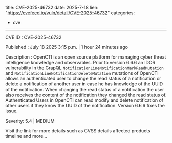  
title: CVE-2025-46732
date: 2025-7-18
lien: "https://cvefeed.io/vuln/detail/CVE-2025-46732"
categories:
  - cve
---

CVE ID : CVE-2025-46732

Published :  July 18
2025
3:15 p.m. | 1 hour
24 minutes ago

Description : OpenCTI is an open source platform for managing cyber threat intelligence knowledge and observables. Prior to version 6.6.6
an IDOR vulnerability in the GrapQL `NotificationLineNotificationMarkReadMutation` and `NotificationLineNotificationDeleteMutation` mutations of OpenCTI allows an authenticated user to change the read status of a notification or delete a notification of another user in case he has knowledge of the UUID of the notification. When changing the read status of a notification
the user also receives the content of the notification they changed the read status of. Authenticated Users in OpenCTI can read
modify and delete notification of other users if they know the UUID of the notification. Version 6.6.6 fixes the issue.

Severity: 5.4 | MEDIUM

Visit the link for more details
such as CVSS details
affected products
timeline
and more...
